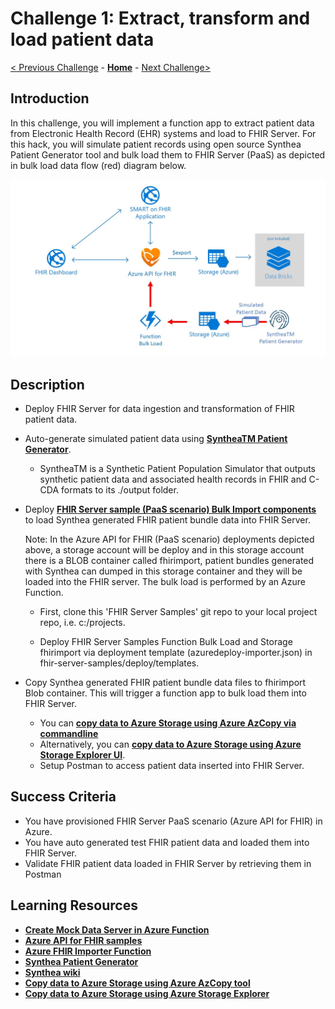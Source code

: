 # Challenge 1: Extract, transform and load patient data

[< Previous Challenge](./Challenge00.md) - **[Home](../readme.md)** - [Next Challenge>](./Challenge02.md)

## Introduction

In this challenge, you will implement a function app to extract patient data from Electronic Health Record (EHR) systems and load to FHIR Server.  For this hack, you will simulate patient records using open source Synthea Patient Generator tool and bulk load them to FHIR Server (PaaS) as depicted in bulk load data flow (red) diagram below.

![FHIR Server Bulk Load](../images/fhir-serverless-bulk-load.jpg)

## Description

- Deploy FHIR Server for data ingestion and transformation of FHIR patient data.
- Auto-generate simulated patient data using **[SyntheaTM Patient Generator](https://github.com/synthetichealth/synthea#syntheatm-patient-generator)**.
   - SyntheaTM is a Synthetic Patient Population Simulator that outputs synthetic patient data and associated health records in FHIR and C-CDA formats to its ./output folder.
- Deploy **[FHIR Server sample (PaaS scenario) Bulk Import components](https://github.com/microsoft/fhir-server-samples)** to load Synthea generated FHIR patient bundle data into FHIR Server.

   Note: In the Azure API for FHIR (PaaS scenario) deployments depicted above, a storage account will be deploy and in this storage account there is a BLOB container called fhirimport, patient bundles generated with Synthea can dumped in this storage container and they will be loaded into the FHIR server. The bulk load is performed by an Azure Function.

   - First, clone this 'FHIR Server Samples' git repo to your local project repo, i.e. c:/projects.

   - Deploy FHIR Server Samples Function Bulk Load and Storage fhirimport via deployment template (azuredeploy-importer.json) in fhir-server-samples/deploy/templates.
- Copy Synthea generated FHIR patient bundle data files to fhirimport Blob container.  This will trigger a function app to bulk load them into FHIR Server.
   - You can **[copy data to Azure Storage using Azure AzCopy via commandline](https://docs.microsoft.com/en-us/azure/storage/common/storage-use-azcopy-v10)**
   - Alternatively, you can **[copy data to Azure Storage using Azure Storage Explorer UI](https://docs.microsoft.com/en-us/azure/storage/common/storage-use-azcopy-v10#use-azcopy-in-azure-storage-explorer)**.  
   - Setup Postman to access patient data inserted into FHIR Server.

## Success Criteria

   - You have provisioned FHIR Server PaaS scenario (Azure API for FHIR) in Azure.
   - You have auto generated test FHIR patient data and loaded them into FHIR Server.
   - Validate FHIR patient data loaded in FHIR Server by retrieving them in Postman

## Learning Resources

- **[Create Mock Data Server in Azure Function](https://medium.com/@hharan618/create-your-own-mock-data-server-in-azure-functions-7a93972fbfd1)**
- **[Azure API for FHIR samples](https://github.com/microsoft/fhir-server-samples)**
- **[Azure FHIR Importer Function](https://github.com/microsoft/fhir-server-samples/tree/master/src/FhirImporter)**
- **[Synthea Patient Generator](https://github.com/synthetichealth/synthea#syntheatm-patient-generator)**
- **[Synthea wiki](https://github.com/synthetichealth/synthea/wiki)**
- **[Copy data to Azure Storage using Azure AzCopy tool](https://docs.microsoft.com/en-us/azure/storage/common/storage-use-azcopy-v10)**
- **[Copy data to Azure Storage using Azure Storage Explorer](https://docs.microsoft.com/en-us/azure/storage/common/storage-use-azcopy-v10#use-azcopy-in-azure-storage-explorer)** 

